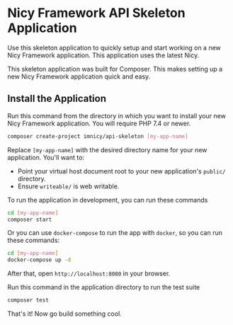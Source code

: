# Nicy Framework API Skeleton Application

Use this skeleton application to quickly setup and start working on a new Nicy Framework application. This application uses the latest Nicy.

This skeleton application was built for Composer. This makes setting up a new Nicy Framework application quick and easy.

## Install the Application

Run this command from the directory in which you want to install your new Nicy Framework application. You will require PHP 7.4 or newer.

```bash
composer create-project imnicy/api-skeleton [my-app-name]
```

Replace `[my-app-name]` with the desired directory name for your new application. You'll want to:

* Point your virtual host document root to your new application's `public/` directory.
* Ensure `writeable/` is web writable.

To run the application in development, you can run these commands

```bash
cd [my-app-name]
composer start
```

Or you can use `docker-compose` to run the app with `docker`, so you can run these commands:
```bash
cd [my-app-name]
docker-compose up -d
```
After that, open `http://localhost:8080` in your browser.

Run this command in the application directory to run the test suite

```bash
composer test
```

That's it! Now go build something cool.